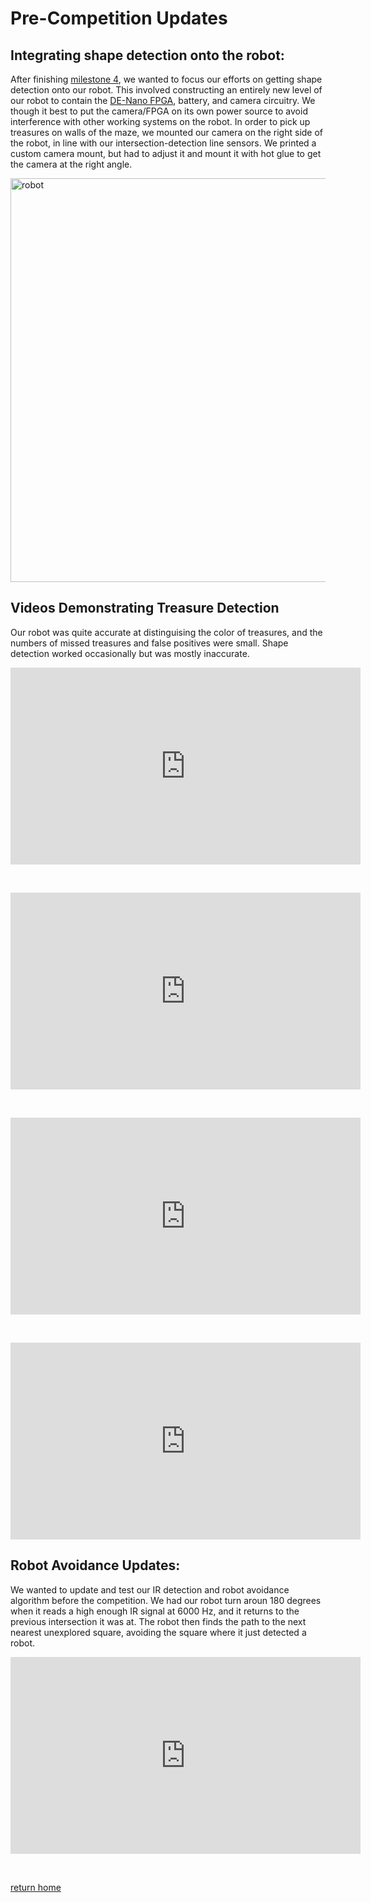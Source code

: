 # Pre-Competition Updates

## Integrating shape detection onto the robot:

After finishing [milestone 4](../Milestones/Milestone4.md), we wanted to focus our efforts on getting shape detection onto our robot. This involved constructing an entirely new level of our robot to contain the [DE-Nano FPGA](), battery, and camera circuitry. We though it best to put the camera/FPGA on its own power source to avoid interference with other working systems on the robot. In order to pick up treasures on walls of the maze, we mounted our camera on the right side of the robot, in line with our intersection-detection line sensors. We printed a custom camera mount, but had to adjust it and mount it with hot glue to get the camera at the right angle. 

<img width="646" alt="robot" src="https://user-images.githubusercontent.com/12742304/49557189-d845ac00-f8d4-11e8-818d-6e9d9c53fe43.jpeg">

## Videos Demonstrating Treasure Detection
Our robot was quite accurate at distinguising the color of treasures, and the numbers of missed treasures and false positives were small. Shape detection worked occasionally but was mostly inaccurate. 

<iframe width="560" height="315" src="https://www.youtube.com/embed/HzJs7IEtQ9A" frameborder="0" allow="accelerometer; autoplay; encrypted-media; gyroscope; picture-in-picture" allowfullscreen></iframe>

&nbsp;

<iframe width="560" height="315" src="https://www.youtube.com/embed/Vtmck79LdVs" frameborder="0" allow="accelerometer; autoplay; encrypted-media; gyroscope; picture-in-picture" allowfullscreen></iframe>

&nbsp;

<iframe width="560" height="315" src="https://www.youtube.com/embed/Cj8_2oRjutA" frameborder="0" allow="accelerometer; autoplay; encrypted-media; gyroscope; picture-in-picture" allowfullscreen></iframe>

&nbsp;

<iframe width="560" height="315" src="https://www.youtube.com/embed/A5Kt-bS-FXg" frameborder="0" allow="accelerometer; autoplay; encrypted-media; gyroscope; picture-in-picture" allowfullscreen></iframe>

## Robot Avoidance Updates:

We wanted to update and test our IR detection and robot avoidance algorithm before the competition. We had our robot turn aroun 180 degrees when it reads a high enough IR signal at 6000 Hz, and it returns to the previous intersection it was at. The robot then finds the path to the next nearest unexplored square, avoiding the square where it just detected a robot. 

<iframe width="560" height="315" src="https://www.youtube.com/embed/qCYuCaHZuYs" frameborder="0" allow="accelerometer; autoplay; encrypted-media; gyroscope; picture-in-picture" allowfullscreen></iframe>

&nbsp;

[return home](../index.md)
